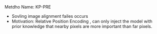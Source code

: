 Metdho Name: KP-PRE
- Sovling image alignment failes occurs
- Motivation: Relative Position Encoding , can only inject the model with prior knowledge that nearby pixels are more important than far pixels.